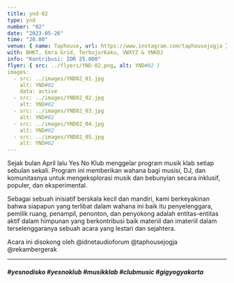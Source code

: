 ```yaml
---
title: ynd-02
type: ynd
number: "02"
date: "2023-05-26"
time: "20.00"
venue: { name: Taphouse, url: https://www.instagram.com/taphousejogja }
with: BHKT, Emra Grid, TerbujurKaku, VWXYZ & YNKDJ
info: "Kontribusi: IDR 25.000"
flyer: { src: ../flyers/YND-02.png, alt: YND#02 }
images:
  - src: ../images/YND02_01.jpg
    alt: YND#02
    data: active
  - src: ../images/YND02_02.jpg
    alt: YND#02
  - src: ../images/YND02_03.jpg
    alt: YND#02
  - src: ../images/YND02_04.jpg
    alt: YND#02
  - src: ../images/YND02_05.jpg
    alt: YND#02
---
```


Sejak bulan April lalu Yes No Klub menggelar program musik klab setiap sebulan sekali. Program ini memberikan wahana bagi musisi, DJ, dan komunitasnya untuk mengeksplorasi musik dan bebunyian secara inklusif, populer, dan eksperimental.

Sebagai sebuah inisiatif berskala kecil dan mandiri, kami berkeyakinan bahwa siapapun yang terlibat dalam wahana ini baik itu penyelenggara, pemilik ruang, penampil, penonton, dan penyokong adalah entitas-entitas aktif dalam himpunan yang berkontribusi baik materiil dan imateriil dalam terselenggaranya sebuah acara yang lestari dan sejahtera.

Acara ini disokong oleh @idnetaudioforum @taphousejogja @rekambergerak

<hr/>

##### #yesnodisko #yesnoklub #musikklab #clubmusic #gigyogyakarta